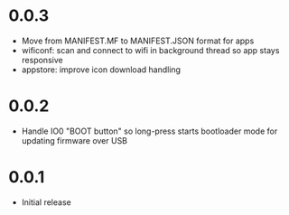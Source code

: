0.0.3
=====
- Move from MANIFEST.MF to MANIFEST.JSON format for apps
- wificonf: scan and connect to wifi in background thread so app stays responsive
- appstore: improve icon download handling

0.0.2
=====
- Handle IO0 "BOOT button" so long-press starts bootloader mode for updating firmware over USB

0.0.1
=====
- Initial release

